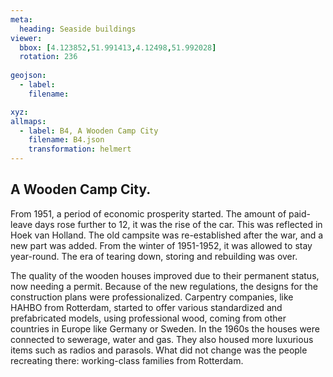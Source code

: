 ```yaml
---
meta:
  heading: Seaside buildings
viewer:
  bbox: [4.123852,51.991413,4.12498,51.992028]
  rotation: 236
  
geojson:
  - label:
    filename: 

xyz:
allmaps:
  - label: B4, A Wooden Camp City
    filename: B4.json
    transformation: helmert
---
```


## A Wooden Camp City.

From 1951, a period of economic prosperity started. The amount of paid-leave days rose further to 12, it was the rise of the car. This was reflected in Hoek van Holland. The old campsite was re-established after the war, and a new part was added. From the winter of 1951-1952, it was allowed to stay year-round. The era of tearing down, storing and rebuilding was over.

The quality of the wooden houses improved due to their permanent status, now needing a permit. Because of the new regulations, the designs for the construction plans were professionalized. Carpentry companies, like HAHBO from Rotterdam, started to offer various standardized and prefabricated models, using professional wood, coming from other countries in Europe like Germany or Sweden. In the 1960s the houses were connected to sewerage, water and gas. They also housed more luxurious items such as radios and parasols. What did not change was the people recreating there: working-class families from Rotterdam.
